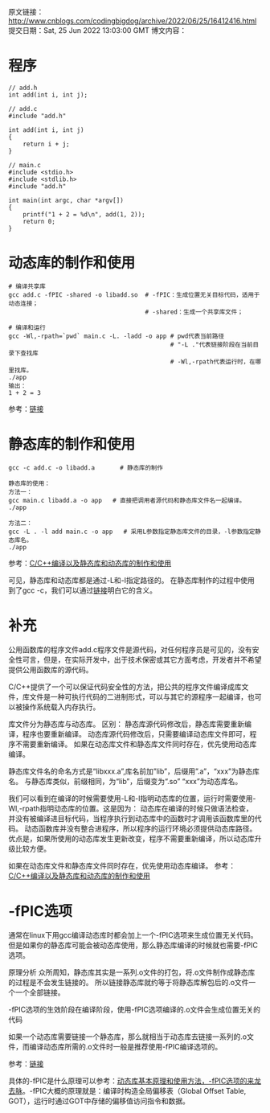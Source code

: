 原文链接：http://www.cnblogs.com/codingbigdog/archive/2022/06/25/16412416.html
提交日期：Sat, 25 Jun 2022 13:03:00 GMT
博文内容：
# 程序
```
// add.h
int add(int i, int j);
 
// add.c
#include "add.h"
 
int add(int i, int j)
{
	return i + j;
}
 
// main.c
#include <stdio.h>
#include <stdlib.h>
#include "add.h"
 
int main(int argc, char *argv[]) 
{
	printf("1 + 2 = %d\n", add(1, 2));
	return 0;
}
```
# 动态库的制作和使用
```
# 编译共享库
gcc add.c -fPIC -shared -o libadd.so  # -fPIC：生成位置无关目标代码，适用于动态连接；
                                      # -shared：生成一个共享库文件；

# 编译和运行
gcc -Wl,-rpath=`pwd` main.c -L. -ladd -o app # pwd代表当前路径
                                             # "-L ."代表链接阶段在当前目录下查找库
                                             # -Wl,-rpath代表运行时，在哪里找库。
./app
输出：
1 + 2 = 3
```
参考：[链接](https://www.cnblogs.com/codingbigdog/p/16320965.html)



# 静态库的制作和使用
```
gcc -c add.c -o libadd.a       # 静态库的制作

静态库的使用：
方法一：
gcc main.c libadd.a -o app   # 直接把调用者源代码和静态库文件名一起编译。
./app

方法二：
gcc -L . -l add main.c -o app   # 采用L参数指定静态库文件的目录，-l参数指定静态库名。
./app
```
参考：[C/C++编译以及静态库和动态库的制作和使用](https://blog.csdn.net/qq_37233070/article/details/120544919)

可见，静态库和动态库都是通过-L和-l指定路径的。
在静态库制作的过程中使用到了gcc -c，我们可以通过[链接](https://blog.csdn.net/qq_42775938/article/details/122346013)明白它的含义。



# 补充
公用函数库的程序文件add.c程序文件是源代码，对任何程序员是可见的，没有安全性可言，但是，在实际开发中，出于技术保密或其它方面考虑，开发者并不希望提供公用函数库的源代码。

C/C++提供了一个可以保证代码安全性的方法，把公共的程序文件编译成库文件，库文件是一种可执行代码的二进制形式，可以与其它的源程序一起编译，也可以被操作系统载入内存执行。

库文件分为静态库与动态库。
区别：
静态库源代码修改后，静态库需要重新编译，程序也要重新编译。
动态库源代码修改后，只需要编译动态库文件即可，程序不需要重新编译。
如果在动态库文件和静态库文件同时存在，优先使用动态库编译。

静态库文件名的命名方式是“libxxx.a”,库名前加”lib”，后缀用”.a”，“xxx”为静态库名。
与静态库类似，前缀相同，为“lib”，后缀变为“.so” “xxx”为动态库名。

我们可以看到在编译的时候需要使用-L和-l指明动态库的位置，运行时需要使用-Wl,-rpath指明动态库的位置。这是因为：
动态库在编译的时候只做语法检查， 并没有被编译进目标代码，当程序执行到动态库中的函数时才调用该函数库里的代码。
动态函数库并没有整合进程序，所以程序的运行环境必须提供动态库路径。优点是，如果所使用的动态库发生更新改变，程序不需要重新编译，所以动态库升级比较方便。

如果在动态库文件和静态库文件同时存在，优先使用动态库编译。
参考：[C/C++编译以及静态库和动态库的制作和使用](https://blog.csdn.net/qq_37233070/article/details/120544919)

# -fPIC选项
通常在linux下用gcc编译动态库时都会加上一个-fPIC选项来生成位置无关代码。但是如果你的静态库可能会被动态库使用，那么静态库编译的时候就也需要-fPIC选项。

原理分析
众所周知，静态库其实是一系列.o文件的打包，将.o文件制作成静态库的过程是不会发生链接的。
所以链接静态库就约等于将静态库解包后的.o文件一个一个全部链接。

-fPIC选项的生效阶段在编译阶段，使用-fPIC选项编译的.o文件会生成位置无关的代码

如果一个动态库需要链接一个静态库，那么就相当于动态库去链接一系列的.o文件，而编译动态库所需的.o文件时一般是推荐使用-fPIC编译选项的。


参考：[链接](https://blog.csdn.net/bjrxyz/article/details/121146434)

具体的-fPIC是什么原理可以参考：[动态库基本原理和使用方法，-fPIC选项的来龙去脉](https://blog.csdn.net/cyz_2014/article/details/108920037)。-fPIC大概的原理就是：编译时构造全局偏移表（Global Offset Table, GOT），运行时通过GOT中存储的偏移值访问指令和数据。
